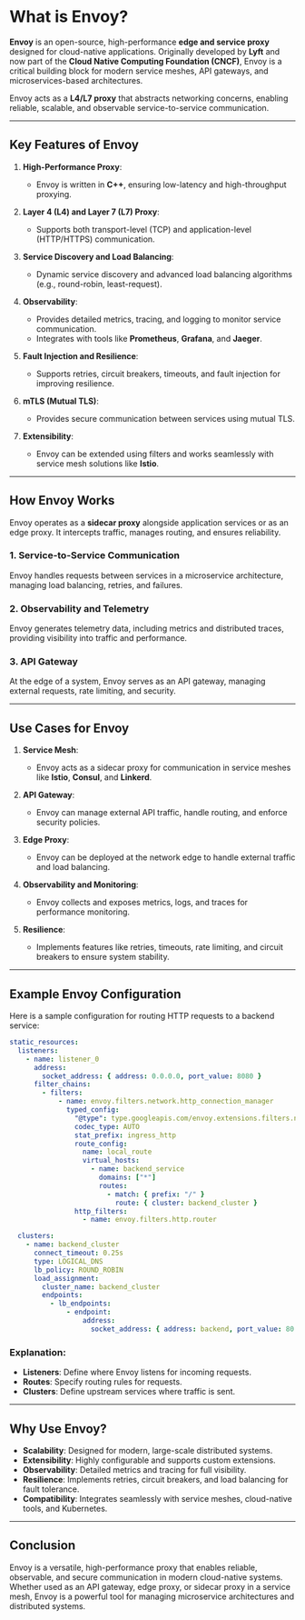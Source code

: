 # What is Envoy?

**Envoy** is an open-source, high-performance **edge and service proxy** designed for cloud-native applications. Originally developed by **Lyft** and now part of the **Cloud Native Computing Foundation (CNCF)**, Envoy is a critical building block for modern service meshes, API gateways, and microservices-based architectures.

Envoy acts as a **L4/L7 proxy** that abstracts networking concerns, enabling reliable, scalable, and observable service-to-service communication.

---

## **Key Features of Envoy**

1. **High-Performance Proxy**:

   - Envoy is written in **C++**, ensuring low-latency and high-throughput proxying.

2. **Layer 4 (L4) and Layer 7 (L7) Proxy**:

   - Supports both transport-level (TCP) and application-level (HTTP/HTTPS) communication.

3. **Service Discovery and Load Balancing**:

   - Dynamic service discovery and advanced load balancing algorithms (e.g., round-robin, least-request).

4. **Observability**:

   - Provides detailed metrics, tracing, and logging to monitor service communication.
   - Integrates with tools like **Prometheus**, **Grafana**, and **Jaeger**.

5. **Fault Injection and Resilience**:

   - Supports retries, circuit breakers, timeouts, and fault injection for improving resilience.

6. **mTLS (Mutual TLS)**:

   - Provides secure communication between services using mutual TLS.

7. **Extensibility**:

   - Envoy can be extended using filters and works seamlessly with service mesh solutions like **Istio**.

---

## **How Envoy Works**

Envoy operates as a **sidecar proxy** alongside application services or as an edge proxy. It intercepts traffic, manages routing, and ensures reliability.

### **1. Service-to-Service Communication**

Envoy handles requests between services in a microservice architecture, managing load balancing, retries, and failures.

### **2. Observability and Telemetry**

Envoy generates telemetry data, including metrics and distributed traces, providing visibility into traffic and performance.

### **3. API Gateway**

At the edge of a system, Envoy serves as an API gateway, managing external requests, rate limiting, and security.

---

## **Use Cases for Envoy**

1. **Service Mesh**:

   - Envoy acts as a sidecar proxy for communication in service meshes like **Istio**, **Consul**, and **Linkerd**.

2. **API Gateway**:

   - Envoy can manage external API traffic, handle routing, and enforce security policies.

3. **Edge Proxy**:

   - Envoy can be deployed at the network edge to handle external traffic and load balancing.

4. **Observability and Monitoring**:

   - Envoy collects and exposes metrics, logs, and traces for performance monitoring.

5. **Resilience**:
   - Implements features like retries, timeouts, rate limiting, and circuit breakers to ensure system stability.

---

## **Example Envoy Configuration**

Here is a sample configuration for routing HTTP requests to a backend service:

```yaml
static_resources:
  listeners:
    - name: listener_0
      address:
        socket_address: { address: 0.0.0.0, port_value: 8080 }
      filter_chains:
        - filters:
            - name: envoy.filters.network.http_connection_manager
              typed_config:
                "@type": type.googleapis.com/envoy.extensions.filters.network.http_connection_manager.v3.HttpConnectionManager
                codec_type: AUTO
                stat_prefix: ingress_http
                route_config:
                  name: local_route
                  virtual_hosts:
                    - name: backend_service
                      domains: ["*"]
                      routes:
                        - match: { prefix: "/" }
                          route: { cluster: backend_cluster }
                http_filters:
                  - name: envoy.filters.http.router

  clusters:
    - name: backend_cluster
      connect_timeout: 0.25s
      type: LOGICAL_DNS
      lb_policy: ROUND_ROBIN
      load_assignment:
        cluster_name: backend_cluster
        endpoints:
          - lb_endpoints:
              - endpoint:
                  address:
                    socket_address: { address: backend, port_value: 80 }
```

### **Explanation**:

- **Listeners**: Define where Envoy listens for incoming requests.
- **Routes**: Specify routing rules for requests.
- **Clusters**: Define upstream services where traffic is sent.

---

## **Why Use Envoy?**

- **Scalability**: Designed for modern, large-scale distributed systems.
- **Extensibility**: Highly configurable and supports custom extensions.
- **Observability**: Detailed metrics and tracing for full visibility.
- **Resilience**: Implements retries, circuit breakers, and load balancing for fault tolerance.
- **Compatibility**: Integrates seamlessly with service meshes, cloud-native tools, and Kubernetes.

---

## **Conclusion**

Envoy is a versatile, high-performance proxy that enables reliable, observable, and secure communication in modern cloud-native systems. Whether used as an API gateway, edge proxy, or sidecar proxy in a service mesh, Envoy is a powerful tool for managing microservice architectures and distributed systems.
